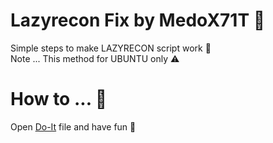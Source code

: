 # Lazyrecon Fix by MedoX71T 🥸
 Simple steps to make LAZYRECON script work 🤟 <br>
 Note ... This method for UBUNTU only ⚠️
# How to ... 🤌
 Open [Do-It](https://github.com/MedoX71T/Lazyrecon-Fix/blob/main/Do-It) file and have fun 
🎯
